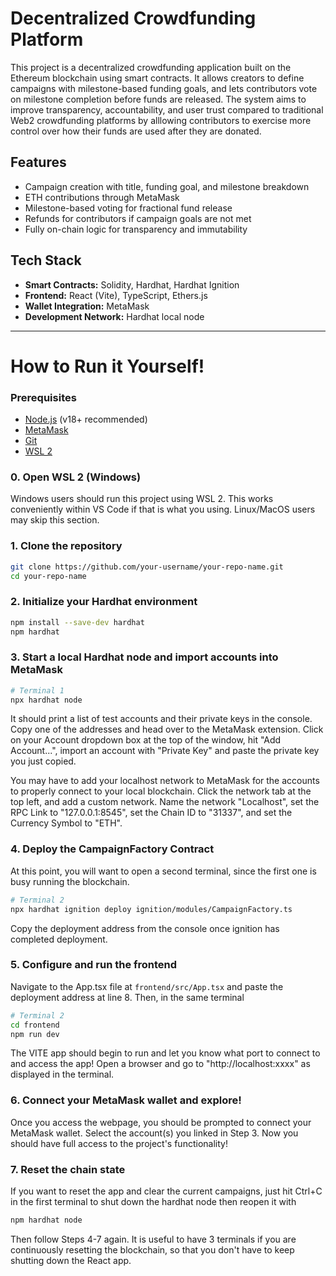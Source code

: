 # Decentralized Crowdfunding Platform

This project is a decentralized crowdfunding application built on the Ethereum blockchain using smart contracts. It allows creators to define campaigns with milestone-based funding goals, and lets contributors vote on milestone completion before funds are released. The system aims to improve transparency, accountability, and user trust compared to traditional Web2 crowdfunding platforms by alllowing contributors to exercise more control over how their funds are used after they are donated.

## Features

- Campaign creation with title, funding goal, and milestone breakdown
- ETH contributions through MetaMask
- Milestone-based voting for fractional fund release
- Refunds for contributors if campaign goals are not met
- Fully on-chain logic for transparency and immutability

## Tech Stack

- **Smart Contracts:** Solidity, Hardhat, Hardhat Ignition
- **Frontend:** React (Vite), TypeScript, Ethers.js
- **Wallet Integration:** MetaMask
- **Development Network:** Hardhat local node

---

# How to Run it Yourself!

### Prerequisites

- [Node.js](https://nodejs.org/) (v18+ recommended)
- [MetaMask](https://metamask.io/)
- [Git](https://git-scm.com/)
- [WSL 2](https://learn.microsoft.com/en-us/windows/wsl/about/)

### 0. Open WSL 2 (Windows)
Windows users should run this project using WSL 2. This works conveniently within VS Code if that is what you using. Linux/MacOS users may skip this section.

### 1. Clone the repository

```bash
git clone https://github.com/your-username/your-repo-name.git
cd your-repo-name
```

### 2. Initialize your Hardhat environment
```bash
npm install --save-dev hardhat
npm hardhat
```

### 3. Start a local Hardhat node and import accounts into MetaMask
```bash
# Terminal 1
npx hardhat node
```
It should print a list of test accounts and their private keys in the console. Copy one of the addresses and head over to the MetaMask extension. 
Click on your Account dropdown box at the top of the window, hit "Add Account...", import an account with "Private Key" and paste the private key you just copied.

You may have to add your localhost network to MetaMask for the accounts to properly connect to your local blockchain. Click the network tab at the top left, and add a custom network. Name the network "Localhost", set the RPC Link to "127.0.0.1:8545", set the Chain ID to "31337", and set the Currency Symbol to "ETH".

### 4. Deploy the CampaignFactory Contract
At this point, you will want to open a second terminal, since the first one is busy running the blockchain.
```bash
# Terminal 2
npx hardhat ignition deploy ignition/modules/CampaignFactory.ts
```
Copy the deployment address from the console once ignition has completed deployment.

### 5. Configure and run the frontend
Navigate to the App.tsx file at ```frontend/src/App.tsx``` and paste the deployment address at line 8.
Then, in the same terminal
```bash
# Terminal 2
cd frontend
npm run dev
```
The VITE app should begin to run and let you know what port to connect to and access the app! Open a browser and go to "http://localhost:xxxx" as displayed in the terminal.

### 6. Connect your MetaMask wallet and explore!
Once you access the webpage, you should be prompted to connect your MetaMask wallet. Select the account(s) you linked in Step 3. Now you should have full access to the project's functionality!

### 7. Reset the chain state
If you want to reset the app and clear the current campaigns, just hit Ctrl+C in the first terminal to shut down the hardhat node then reopen it with 
```bash
npm hardhat node
```
Then follow Steps 4-7 again. It is useful to have 3 terminals if you are continuously resetting the blockchain, so that you don't have to keep shutting down the React app.

